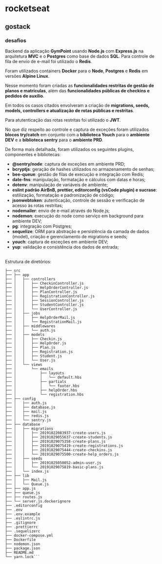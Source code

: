 # rocketseat
## gostack
### desafios
Backend da aplicação <strong>GymPoint</strong> usando <strong>Node.js</strong> com <strong>Express.js</strong> na arquitetura <strong>MVC</strong> e o <strong>Postgres</strong> como base de dados <strong>SQL</strong>. 
Para controle de fila de envio de e-mail foi utilizado o <strong>Redis</strong>.

Foram utilizados containers <strong>Docker</strong> para o <strong>Node</strong>, <strong>Postgres</strong> e <strong>Redis</strong> em versões <strong>Alpine Linux</strong>.

Nesse momento foram criadas as <strong>funcionalidades restritas de gestão de planos e matrículas</strong>, além das <strong>funcionalidades públicas de checkins e pedidos de auxílio</strong>. 

Em todos os casos citados envolveram a criação de <strong>migrations, seeds, models, controllers e atualização de rotas públicas e restritas</strong>.

Para atutenticação das rotas restritas foi utilizado o <strong>JWT</strong>.

No que diz respeito ao controle e captura de exceções foram utilizados <strong>blocos try/catch</strong> em conjunto com a <strong>biblioteca Youch</strong> para o <strong>ambiente DEV</strong> e a <strong>biblioteca sentry</strong> para o <strong>ambiente PRD</strong>.

De forma mais detalhada, foram utilizados os seguintes plugins, componentes e bibliotecas:
- <strong>@sentry/node</strong>: captura de exceções em ambiente PRD;
- <strong>bcryptjs</strong>: geração de hashes utilizados no armazenamento de senhas;
- <strong>bee-queue</strong>: gestão de filas de execução e integração com Redis;
- <strong>date-fns</strong>: manipulação, formatação e cálculos com datas e horas;
- <strong>dotenv</strong>: manipulação de variáveis de ambiente;
- <strong>eslint padrão AirBnB, prettier, editorconfig (vsCode plugin) e sucrase</strong>: estilização, formatação e padronização de código;
- <strong>jsonwebtoken</strong>: autenticação, controle de sessão e verificação de acesso às rotas restritas;
- <strong>nodemailer</strong>: envio de e-mail através do Node.js;
- <strong>nodemon</strong>: execução do node como serviço em background para ambiente DEV;
- <strong>pg</strong>: integração com Postgres;
- <strong>sequelize</strong>: ORM para abstração e persistência da camada de dados (model), criação e gerenciamento de migrations e seeds;
- <strong>youch</strong>: captura de exceções em ambiente DEV;
- <strong>yup</strong>: validação e consistência dos dados de entrada;
<br /><br />

Estrutura de diretórios:
```
├── src
├── ├── app
├── │   ├── controllers
├── │   │   ├── CheckinController.js
├── │   │   ├── HelpOrderController.js
├── │   │   ├── PlanController.js
├── │   │   ├── RegistrationController.js
├── │   │   ├── SessionController.js
├── │   │   ├── StudentController.js
├── │   │   └── UserController.js
├── │   ├── jobs
├── │   │   ├── HelpOrderMail.js
├── │   │   └── RegistrationMail.js
├── │   ├── middlewares
├── │   │   └── auth.js
├── │   ├── models
├── │   │   ├── Checkin.js
├── │   │   ├── HelpOrder.js
├── │   │   ├── Plan.js
├── │   │   ├── Registration.js
├── │   │   ├── Student.js
├── │   │   └── User.js
├── │   └── views
├── │       └── emails
├── │           ├── layouts
├── │           │   └── default.hbs
├── │           ├── partials
├── │           │   └── footer.hbs
├── │           ├── helpOrder.hbs
├── │           └── registration.hbs
├── ├── config
├── │   ├── auth.js
├── │   ├── database.js
├── │   ├── mail.js
├── │   ├── redis.js
├── │   └── sentry.js
├── ├── database
├── │   ├── migrations
├── │   │   ├── 20191022083937-create-users.js
├── │   │   ├── 20191029055637-create-students.js
├── │   │   ├── 20191029075358-create-plans.js
├── │   │   ├── 20191029075419-create-registrations.js
├── │   │   ├── 20191029075444-create-checkins.js
├── │   │   └── 20191029075500-create-help_orders.js
├── │   ├── seeds
├── │   │   ├── 20191025050052-admin-user.js
├── │   │   └── 20191029075819-basic-plans.js
├── │   └── index.js
├── ├── lib
├── │   ├── Mail.js
├── │   └── Queue.js
├── ├── app.js
├── ├── queue.js
├── ├── routes.js
├── └── server.js.dockerignore
├── .editorconfig
├── .env
├── .env.example
├── .eslintrc.js
├── .gitignore
├── .prettierrc
├── .sequelizerc
├── docker-compose.yml
├── Dockerfile
├── nodemon.json
├── package.json
├── README.md
└── yarn.lock```
